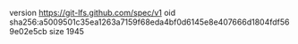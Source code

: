 version https://git-lfs.github.com/spec/v1
oid sha256:a5009501c35ea1263a7159f68eda4bf0d6145e8e407666d1804fdf569e02e5cb
size 1945
